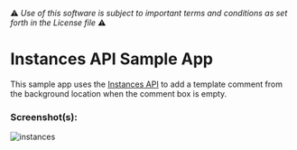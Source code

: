 :warning: *Use of this software is subject to important terms and conditions as set forth in the License file* :warning:

# Instances API Sample App

This sample app uses the [Instances API](https://developer.zendesk.com/apps/docs/apps-v2/api_reference#client.instanceguid) to add a template comment from the background location when the comment box is empty.

### Screenshot(s):
![instances](https://cloud.githubusercontent.com/assets/2517811/20699141/d5ee4ac6-b659-11e6-9375-f8b376a5f712.png)
